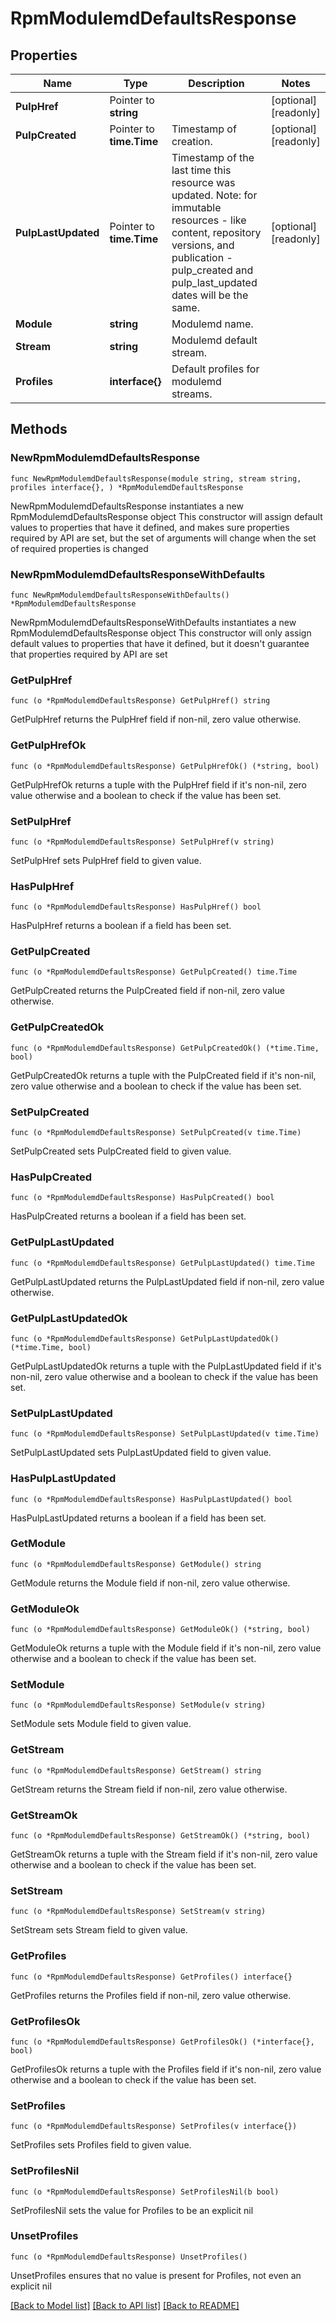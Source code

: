# RpmModulemdDefaultsResponse

## Properties

Name | Type | Description | Notes
------------ | ------------- | ------------- | -------------
**PulpHref** | Pointer to **string** |  | [optional] [readonly] 
**PulpCreated** | Pointer to **time.Time** | Timestamp of creation. | [optional] [readonly] 
**PulpLastUpdated** | Pointer to **time.Time** | Timestamp of the last time this resource was updated. Note: for immutable resources - like content, repository versions, and publication - pulp_created and pulp_last_updated dates will be the same. | [optional] [readonly] 
**Module** | **string** | Modulemd name. | 
**Stream** | **string** | Modulemd default stream. | 
**Profiles** | **interface{}** | Default profiles for modulemd streams. | 

## Methods

### NewRpmModulemdDefaultsResponse

`func NewRpmModulemdDefaultsResponse(module string, stream string, profiles interface{}, ) *RpmModulemdDefaultsResponse`

NewRpmModulemdDefaultsResponse instantiates a new RpmModulemdDefaultsResponse object
This constructor will assign default values to properties that have it defined,
and makes sure properties required by API are set, but the set of arguments
will change when the set of required properties is changed

### NewRpmModulemdDefaultsResponseWithDefaults

`func NewRpmModulemdDefaultsResponseWithDefaults() *RpmModulemdDefaultsResponse`

NewRpmModulemdDefaultsResponseWithDefaults instantiates a new RpmModulemdDefaultsResponse object
This constructor will only assign default values to properties that have it defined,
but it doesn't guarantee that properties required by API are set

### GetPulpHref

`func (o *RpmModulemdDefaultsResponse) GetPulpHref() string`

GetPulpHref returns the PulpHref field if non-nil, zero value otherwise.

### GetPulpHrefOk

`func (o *RpmModulemdDefaultsResponse) GetPulpHrefOk() (*string, bool)`

GetPulpHrefOk returns a tuple with the PulpHref field if it's non-nil, zero value otherwise
and a boolean to check if the value has been set.

### SetPulpHref

`func (o *RpmModulemdDefaultsResponse) SetPulpHref(v string)`

SetPulpHref sets PulpHref field to given value.

### HasPulpHref

`func (o *RpmModulemdDefaultsResponse) HasPulpHref() bool`

HasPulpHref returns a boolean if a field has been set.

### GetPulpCreated

`func (o *RpmModulemdDefaultsResponse) GetPulpCreated() time.Time`

GetPulpCreated returns the PulpCreated field if non-nil, zero value otherwise.

### GetPulpCreatedOk

`func (o *RpmModulemdDefaultsResponse) GetPulpCreatedOk() (*time.Time, bool)`

GetPulpCreatedOk returns a tuple with the PulpCreated field if it's non-nil, zero value otherwise
and a boolean to check if the value has been set.

### SetPulpCreated

`func (o *RpmModulemdDefaultsResponse) SetPulpCreated(v time.Time)`

SetPulpCreated sets PulpCreated field to given value.

### HasPulpCreated

`func (o *RpmModulemdDefaultsResponse) HasPulpCreated() bool`

HasPulpCreated returns a boolean if a field has been set.

### GetPulpLastUpdated

`func (o *RpmModulemdDefaultsResponse) GetPulpLastUpdated() time.Time`

GetPulpLastUpdated returns the PulpLastUpdated field if non-nil, zero value otherwise.

### GetPulpLastUpdatedOk

`func (o *RpmModulemdDefaultsResponse) GetPulpLastUpdatedOk() (*time.Time, bool)`

GetPulpLastUpdatedOk returns a tuple with the PulpLastUpdated field if it's non-nil, zero value otherwise
and a boolean to check if the value has been set.

### SetPulpLastUpdated

`func (o *RpmModulemdDefaultsResponse) SetPulpLastUpdated(v time.Time)`

SetPulpLastUpdated sets PulpLastUpdated field to given value.

### HasPulpLastUpdated

`func (o *RpmModulemdDefaultsResponse) HasPulpLastUpdated() bool`

HasPulpLastUpdated returns a boolean if a field has been set.

### GetModule

`func (o *RpmModulemdDefaultsResponse) GetModule() string`

GetModule returns the Module field if non-nil, zero value otherwise.

### GetModuleOk

`func (o *RpmModulemdDefaultsResponse) GetModuleOk() (*string, bool)`

GetModuleOk returns a tuple with the Module field if it's non-nil, zero value otherwise
and a boolean to check if the value has been set.

### SetModule

`func (o *RpmModulemdDefaultsResponse) SetModule(v string)`

SetModule sets Module field to given value.


### GetStream

`func (o *RpmModulemdDefaultsResponse) GetStream() string`

GetStream returns the Stream field if non-nil, zero value otherwise.

### GetStreamOk

`func (o *RpmModulemdDefaultsResponse) GetStreamOk() (*string, bool)`

GetStreamOk returns a tuple with the Stream field if it's non-nil, zero value otherwise
and a boolean to check if the value has been set.

### SetStream

`func (o *RpmModulemdDefaultsResponse) SetStream(v string)`

SetStream sets Stream field to given value.


### GetProfiles

`func (o *RpmModulemdDefaultsResponse) GetProfiles() interface{}`

GetProfiles returns the Profiles field if non-nil, zero value otherwise.

### GetProfilesOk

`func (o *RpmModulemdDefaultsResponse) GetProfilesOk() (*interface{}, bool)`

GetProfilesOk returns a tuple with the Profiles field if it's non-nil, zero value otherwise
and a boolean to check if the value has been set.

### SetProfiles

`func (o *RpmModulemdDefaultsResponse) SetProfiles(v interface{})`

SetProfiles sets Profiles field to given value.


### SetProfilesNil

`func (o *RpmModulemdDefaultsResponse) SetProfilesNil(b bool)`

 SetProfilesNil sets the value for Profiles to be an explicit nil

### UnsetProfiles
`func (o *RpmModulemdDefaultsResponse) UnsetProfiles()`

UnsetProfiles ensures that no value is present for Profiles, not even an explicit nil

[[Back to Model list]](../README.md#documentation-for-models) [[Back to API list]](../README.md#documentation-for-api-endpoints) [[Back to README]](../README.md)


